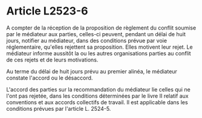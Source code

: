 # Article L2523-6

A compter de la réception de la proposition de règlement du conflit soumise par le médiateur aux parties, celles-ci peuvent, pendant un délai de huit jours, notifier au médiateur, dans des conditions prévue par voie réglementaire, qu'elles rejettent sa proposition. Elles motivent leur rejet. Le médiateur informe aussitôt la ou les autres organisations parties au conflit de ces rejets et de leurs motivations.

Au terme du délai de huit jours prévu au premier alinéa, le médiateur constate l'accord ou le désaccord.

L'accord des parties sur la recommandation du médiateur lie celles qui ne l'ont pas rejetée, dans les conditions déterminées par le livre II relatif aux conventions et aux accords collectifs de travail. Il est applicable dans les conditions prévues par l'article L. 2524-5.